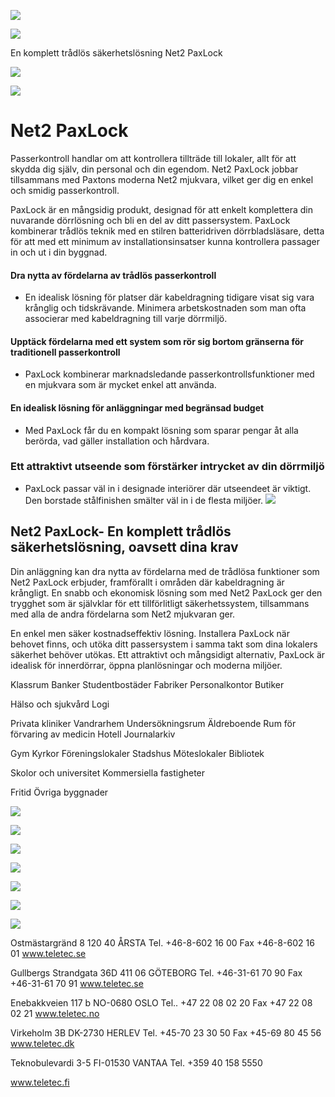 ![](_page_0_Picture_0.jpeg)

![](_page_0_Picture_1.jpeg)

En komplett trådlös säkerhetslösning Net2 PaxLock

![](_page_0_Picture_3.jpeg)

![](_page_0_Picture_4.jpeg)

# Net2 PaxLock

Passerkontroll handlar om att kontrollera tillträde till lokaler, allt för att skydda dig själv, din personal och din egendom. Net2 PaxLock jobbar tillsammans med Paxtons moderna Net2 mjukvara, vilket ger dig en enkel och smidig passerkontroll.

PaxLock är en mångsidig produkt, designad för att enkelt komplettera din nuvarande dörrlösning och bli en del av ditt passersystem. PaxLock kombinerar trådlös teknik med en stilren batteridriven dörrbladsläsare, detta för att med ett minimum av installationsinsatser kunna kontrollera passager in och ut i din byggnad.

#### Dra nytta av fördelarna av trådlös passerkontroll

- En idealisk lösning för platser där kabeldragning tidigare visat sig vara krånglig och tidskrävande. Minimera arbetskostnaden som man ofta associerar med kabeldragning till varje dörrmiljö.
#### Upptäck fördelarna med ett system som rör sig bortom gränserna för traditionell passerkontroll

- PaxLock kombinerar marknadsledande passerkontrollsfunktioner med en mjukvara som är mycket enkel att använda.
#### En idealisk lösning för anläggningar med begränsad budget

- Med PaxLock får du en kompakt lösning som sparar pengar åt alla berörda, vad gäller installation och hårdvara.
### Ett attraktivt utseende som förstärker intrycket av din dörrmiljö

- PaxLock passar väl in i designade interiörer där utseendeet är viktigt. Den borstade stålfinishen smälter väl in i de flesta miljöer.
![](_page_1_Picture_11.jpeg)

## Net2 PaxLock- En komplett trådlös säkerhetslösning, oavsett dina krav

Din anläggning kan dra nytta av fördelarna med de trådlösa funktioner som Net2 PaxLock erbjuder, framförallt i områden där kabeldragning är krångligt. En snabb och ekonomisk lösning som med Net2 PaxLock ger den trygghet som är självklar för ett tillförlitligt säkerhetssystem, tillsammans med alla de andra fördelarna som Net2 mjukvaran ger.

En enkel men säker kostnadseffektiv lösning. Installera PaxLock när behovet finns, och utöka ditt passersystem i samma takt som dina lokalers säkerhet behöver utökas. Ett attraktivt och mångsidigt alternativ, PaxLock är idealisk för innerdörrar, öppna planlösningar och moderna miljöer.

Klassrum Banker Studentbostäder Fabriker Personalkontor Butiker

Hälso och sjukvård Logi

Privata kliniker Vandrarhem Undersökningsrum Äldreboende Rum för förvaring av medicin Hotell Journalarkiv

Gym Kyrkor Föreningslokaler Stadshus Möteslokaler Bibliotek

Skolor och universitet Kommersiella fastigheter

Fritid Övriga byggnader

![](_page_2_Picture_14.jpeg)

![](_page_2_Picture_15.jpeg)

![](_page_2_Picture_16.jpeg)

![](_page_2_Picture_17.jpeg)

![](_page_3_Picture_0.jpeg)

![](_page_3_Picture_1.jpeg)

![](_page_3_Picture_2.jpeg)

Ostmästargränd 8 120 40 ÅRSTA Tel. +46-8-602 16 00 Fax +46-8-602 16 01 www.teletec.se

Gullbergs Strandgata 36D 411 06 GÖTEBORG Tel. +46-31-61 70 90 Fax +46-31-61 70 91 www.teletec.se

Enebakkveien 117 b NO-0680 OSLO Tel.. +47 22 08 02 20 Fax +47 22 08 02 21 www.teletec.no

Virkeholm 3B DK-2730 HERLEV Tel. +45-70 23 30 50 Fax +45-69 80 45 56 www.teletec.dk

Teknobulevardi 3-5 FI-01530 VANTAA Tel. +359 40 158 5550

www.teletec.fi